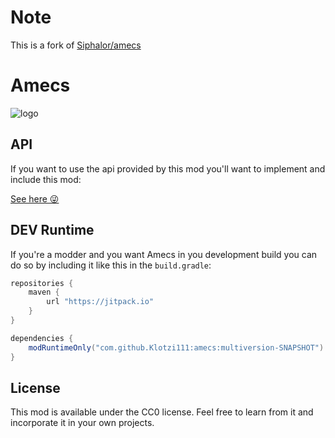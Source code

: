 # Note
This is a fork of [Siphalor/amecs](https://github.com/Siphalor/amecs)

# Amecs
![logo](src/main/resources/assets/amecs/logo.png?raw=true)

## API
If you want to use the api provided by this mod you'll want to implement and include this mod:

[See here 😜](https://github.com/Klotzi111/amecs-api)

## DEV Runtime

If you're a modder and you want Amecs in you development build you can do so by including it like this in the `build.gradle`:

```groovy
repositories {
	maven {
		url "https://jitpack.io"
	}
}

dependencies {
	modRuntimeOnly("com.github.Klotzi111:amecs:multiversion-SNAPSHOT")
}
```

## License

This mod is available under the CC0 license. Feel free to learn from it and incorporate it in your own projects.
